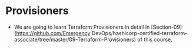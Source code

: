 # Provisioners
-  We are going to learn Terraform Provisioners in detail in [Section-09](https://github.com/Emergency DevOps/hashicorp-certified-terraform-associate/tree/master/09-Terraform-Provisioners) of this course. 
